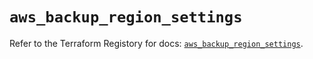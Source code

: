 # `aws_backup_region_settings`

Refer to the Terraform Registory for docs: [`aws_backup_region_settings`](https://registry.terraform.io/providers/hashicorp/aws/5.27.0/docs/resources/backup_region_settings).
